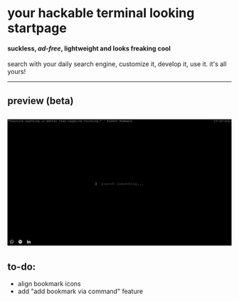 # your hackable terminal looking startpage
#### suckless, *ad-free*, lightweight and looks freaking **cool**

search with your daily search engine, customize it, develop it, use it.
it's all yours!

---
## preview (beta)
![ss](preview.png)
---
## to-do:
- align bookmark icons
- add "add bookmark via command" feature
